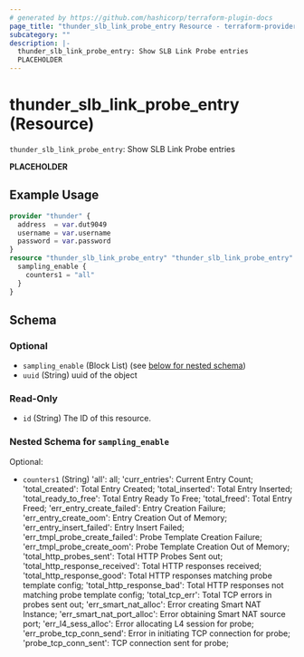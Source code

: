 ```yaml
---
# generated by https://github.com/hashicorp/terraform-plugin-docs
page_title: "thunder_slb_link_probe_entry Resource - terraform-provider-thunder"
subcategory: ""
description: |-
  thunder_slb_link_probe_entry: Show SLB Link Probe entries
  PLACEHOLDER
---
```


# thunder_slb_link_probe_entry (Resource)

`thunder_slb_link_probe_entry`: Show SLB Link Probe entries

__PLACEHOLDER__

## Example Usage

```terraform
provider "thunder" {
  address  = var.dut9049
  username = var.username
  password = var.password
}
resource "thunder_slb_link_probe_entry" "thunder_slb_link_probe_entry" {
  sampling_enable {
    counters1 = "all"
  }
}
```

<!-- schema generated by tfplugindocs -->
## Schema

### Optional

- `sampling_enable` (Block List) (see [below for nested schema](#nestedblock--sampling_enable))
- `uuid` (String) uuid of the object

### Read-Only

- `id` (String) The ID of this resource.

<a id="nestedblock--sampling_enable"></a>
### Nested Schema for `sampling_enable`

Optional:

- `counters1` (String) 'all': all; 'curr_entries': Current Entry Count; 'total_created': Total Entry Created; 'total_inserted': Total Entry Inserted; 'total_ready_to_free': Total Entry Ready To Free; 'total_freed': Total Entry Freed; 'err_entry_create_failed': Entry Creation Failure; 'err_entry_create_oom': Entry Creation Out of Memory; 'err_entry_insert_failed': Entry Insert Failed; 'err_tmpl_probe_create_failed': Probe Template Creation Failure; 'err_tmpl_probe_create_oom': Probe Template Creation Out of Memory; 'total_http_probes_sent': Total HTTP Probes Sent out; 'total_http_response_received': Total HTTP responses received; 'total_http_response_good': Total HTTP responses matching probe template config; 'total_http_response_bad': Total HTTP responses not matching probe template config; 'total_tcp_err': Total TCP errors in probes sent out; 'err_smart_nat_alloc': Error creating Smart NAT Instance; 'err_smart_nat_port_alloc': Error obtaining Smart NAT source port; 'err_l4_sess_alloc': Error allocating L4 session for probe; 'err_probe_tcp_conn_send': Error in initiating TCP connection for probe; 'probe_tcp_conn_sent': TCP connection sent for probe;


